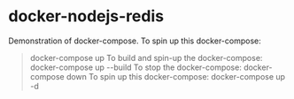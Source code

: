 # docker-nodejs-redis
Demonstration of docker-compose.
To spin up this docker-compose:
> docker-compose up
To build and spin-up the docker-compose: 
> docker-compose up --build
To stop the docker-compose:
> docker-compose down
To spin up this docker-compose:
> docker-compose up -d
